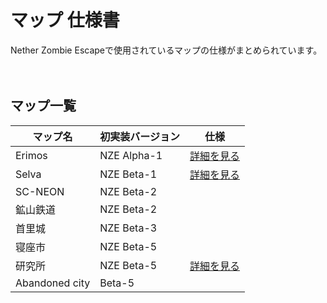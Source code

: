 # マップ 仕様書
Nether Zombie Escapeで使用されているマップの仕様がまとめられています。<br><br><br>

## マップ一覧
|  マップ名  |  初実装バージョン |  仕様  |
| ---- | ---- | ---- |
|  Erimos  |NZE Alpha-1| <a href=https://github.com/Nether2046/NetherZombieEscape/blob/main/docs/feature/maps/Erimos.md>詳細を見る</a>|
|  Selva  |NZE Beta-1| <a href=https://github.com/Nether2046/NetherZombieEscape/blob/main/docs/feature/maps/Selva.md>詳細を見る</a>|
|  SC-NEON  |NZE Beta-2| |
|  鉱山鉄道  |NZE Beta-2||
|  首里城  |NZE Beta-3| |
|  寝座市  |NZE Beta-5| |
|  研究所  |NZE Beta-5|<a href=https://github.com/Nether2046/NetherZombieEscape/blob/main/docs/feature/maps/labo.md>詳細を見る</a> |
|  Abandoned city  |Beta-5| |
